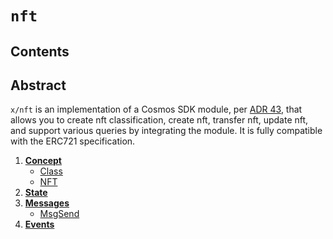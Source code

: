 <!--
order: 0
title: NFT Overview
parent:
  title: "nft"
-->

# `nft`

## Contents

## Abstract

`x/nft` is an implementation of a Cosmos SDK module, per [ADR 43](https://github.com/opzlabs/cosmos-sdk-v0.46.13-terra.3/blob/main/docs/architecture/adr-043-nft-module.md), that allows you to create nft classification, create nft, transfer nft, update nft, and support various queries by integrating the module. It is fully compatible with the ERC721 specification.

1. **[Concept](01_concepts.md)**
    * [Class](01_concepts.md#Class)
    * [NFT](01_concepts.md#NFT)
2. **[State](02_state.md)**
3. **[Messages](03_messages.md)**
    * [MsgSend](03_messages.md#MsgSend)
4. **[Events](04_events.md)**
